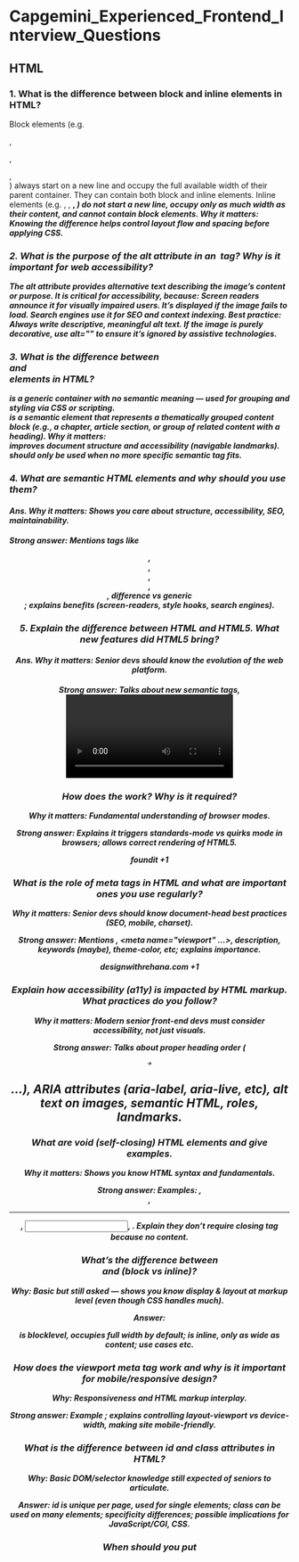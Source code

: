 # Capgemini_Experienced_Frontend_Interview_Questions
## HTML 

 ### 1. What is the difference between block and inline elements in HTML?
Block elements (e.g. <div>, <p>, <section>, <article>) always start on a new line and occupy the full available width of their parent container. They can contain both block and inline elements.
Inline elements (e.g. <span>, <a>, <strong>, <em>) do not start a new line, occupy only as much width as their content, and cannot contain block elements.
Why it matters: Knowing the difference helps control layout flow and spacing before applying CSS.

### 2. What is the purpose of the alt attribute in an <img> tag? Why is it important for web accessibility?

The alt attribute provides alternative text describing the image’s content or purpose.
It is critical for accessibility, because:
Screen readers announce it for visually impaired users.
It’s displayed if the image fails to load.
Search engines use it for SEO and context indexing.
Best practice: Always write descriptive, meaningful alt text. If the image is purely decorative, use alt="" to ensure it’s ignored by assistive technologies.

### 3. What is the difference between <div> and <section> elements in HTML?
<div> is a generic container with no semantic meaning — used for grouping and styling via CSS or scripting.
<section> is a semantic element that represents a thematically grouped content block (e.g., a chapter, article section, or group of related content with a heading).
Why it matters:
<section> improves document structure and accessibility (navigable landmarks).
<div> should only be used when no more specific semantic tag fits.
  
### 4. What are semantic HTML elements and why should you use them?
#### Ans. Why it matters: Shows you care about structure, accessibility, SEO, maintainability.
Strong answer: Mentions tags like <header>, <nav>, <article>, <section>, <footer>, difference vs generic <div>; explains benefits (screen-readers, style hooks, search engines).

### 5. Explain the difference between HTML and HTML5. What new features did HTML5 bring?

#### Ans. Why it matters: Senior devs should know the evolution of the web platform.
Strong answer: Talks about new semantic tags, <video>, <audio>, <canvas>, local storage APIs, web workers, etc.

### How does the <!DOCTYPE html> work? Why is it required?

Why it matters: Fundamental understanding of browser modes.

Strong answer: Explains it triggers standards-mode vs quirks mode in browsers; allows correct rendering of HTML5.

foundit
+1

### What is the role of meta tags in HTML and what are important ones you use regularly?

Why it matters: Senior devs should know document-head best practices (SEO, mobile, charset).

Strong answer: Mentions <meta charset="UTF-8">, <meta name="viewport" …>, description, keywords (maybe), theme-color, etc; explains importance.

designwithrehana.com
+1

### Explain how accessibility (a11y) is impacted by HTML markup. What practices do you follow?

Why it matters: Modern senior front-end devs must consider accessibility, not just visuals.

Strong answer: Talks about proper heading order (<h1> → <h2> …), ARIA attributes (aria-label, aria-live, etc), alt text on images, semantic HTML, roles, landmarks.



### What are void (self-closing) HTML elements and give examples.

Why it matters: Shows you know HTML syntax and fundamentals.

Strong answer: Examples: <img>, <br>, <hr>, <input>, <meta>. Explain they don’t require closing tag because no content.


### What’s the difference between <div> and <span> (block vs inline)?

Why: Basic but still asked — shows you know display & layout at markup level (even though CSS handles much).

Answer: <div> is block­level, occupies full width by default; <span> is inline, only as wide as content; use cases etc.


### How does the viewport meta tag work and why is it important for mobile/responsive design?

Why: Responsiveness and HTML markup interplay.

Strong answer: Example <meta name="viewport" content="width=device-width, initial-scale=1">; explains controlling layout-viewport vs device-width, making site mobile-friendly.


### What is the difference between id and class attributes in HTML?

Why: Basic DOM/selector knowledge still expected of seniors to articulate.

Answer: id is unique per page, used for single elements; class can be used on many elements; specificity differences; possible implications for JavaScript/CGI, CSS.


### When should you put <script> tags in HTML and what are async & defer attributes?

Why: Shows you understand performance, document loading, and markup scripting interplay.

Strong answer: Explain placing scripts at end of body vs head; async loads script asynchronously and executes as soon as possible; defer loads async but executes after the document parsing; correct usage.
